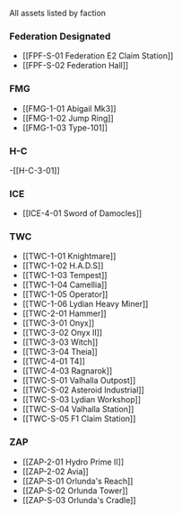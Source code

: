 All assets listed by faction

### Federation Designated
- [[FPF-S-01 Federation E2 Claim Station]]
- [[FPF-S-02 Federation Hall]]
### FMG
- [[FMG-1-01 Abigail Mk3]]
- [[FMG-1-02 Jump Ring]]
- [[FMG-1-03 Type-101]]
### H-C
-[[H-C-3-01]]
### ICE
- [[ICE-4-01 Sword of Damocles]]
### TWC
- [[TWC-1-01 Knightmare]]
- [[TWC-1-02 H.A.D.S]]
- [[TWC-1-03 Tempest]]
- [[TWC-1-04 Camellia]]
- [[TWC-1-05 Operator]]
- [[TWC-1-06 Lydian Heavy Miner]]
- [[TWC-2-01 Hammer]]
- [[TWC-3-01 Onyx]]
- [[TWC-3-02 Onyx II]]
- [[TWC-3-03 Witch]]
- [[TWC-3-04 Theia]]
- [[TWC-4-01 T4]]
- [[TWC-4-03 Ragnarok]]
- [[TWC-S-01 Valhalla Outpost]]
- [[TWC-S-02 Asteroid Industrial]]
- [[TWC-S-03 Lydian Workshop]]
- [[TWC-S-04 Valhalla Station]]
- [[TWC-S-05 F1 Claim Station]]

### ZAP
- [[ZAP-2-01 Hydro Prime II]]
- [[ZAP-2-02 Avia]]
- [[ZAP-S-01 Orlunda's Reach]]
- [[ZAP-S-02 Orlunda Tower]]
- [[ZAP-S-03 Orlunda's Cradle]]
